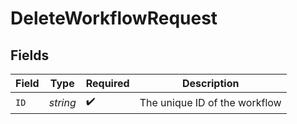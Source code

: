 # DeleteWorkflowRequest


## Fields

| Field                         | Type                          | Required                      | Description                   |
| ----------------------------- | ----------------------------- | ----------------------------- | ----------------------------- |
| `ID`                          | *string*                      | :heavy_check_mark:            | The unique ID of the workflow |